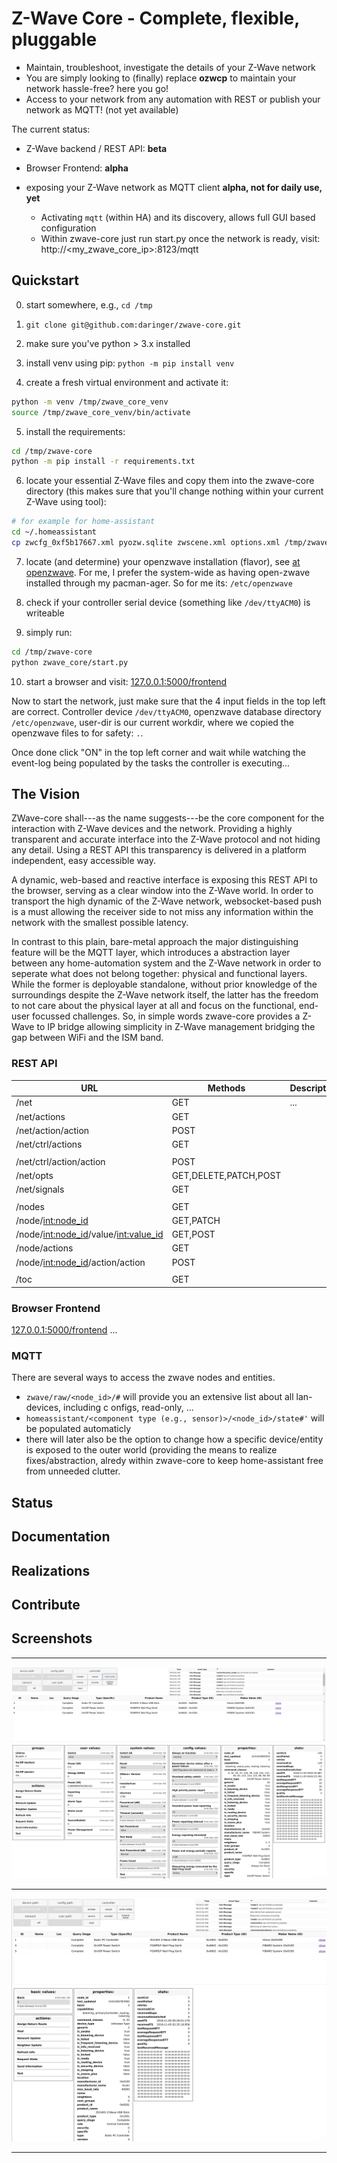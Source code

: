 # Z-Wave Core - Complete, flexible, pluggable

* Maintain, troubleshoot, investigate the details of your Z-Wave network
* You are simply looking to (finally) replace **ozwcp** to maintain your network hassle-free? here you go!
* Access to your network from any automation with REST or publish your network as MQTT! (not yet available)

The current status:
* Z-Wave backend / REST API: **beta**
* Browser Frontend: **alpha** 
* exposing your Z-Wave network as MQTT client **alpha, not for daily use, yet**

	* Activating `mqtt` (within HA) and its discovery, allows full GUI based configuration
	* Within zwave-core just run start.py once the network is ready, visit: http://<my_zwave_core_ip>:8123/mqtt

## Quickstart

0) start somewhere, e.g., `cd /tmp` 

1) `git clone git@github.com:daringer/zwave-core.git`

2) make sure you've python > 3.x installed

3) install venv using pip: `python -m pip install venv`

4) create a fresh virtual environment and activate it:
```bash
python -m venv /tmp/zwave_core_venv
source /tmp/zwave_core_venv/bin/activate
```

5) install the requirements: 
```bash
cd /tmp/zwave-core
python -m pip install -r requirements.txt
```

6) locate your essential Z-Wave files and copy them into the zwave-core directory (this makes sure that you'll change nothing within your current Z-Wave using tool):
```bash
# for example for home-assistant
cd ~/.homeassistant
cp zwcfg_0xf5b17667.xml pyozw.sqlite zwscene.xml options.xml /tmp/zwave-core/
```

7) locate (and determine) your openzwave installation (flavor), see [at openzwave](https://github.com/techgaun/python-openzwave/). For me, I prefer the system-wide as having open-zwave installed through my pacman-ager. So for me its: `/etc/openzwave`

8) check if your controller serial device (something like `/dev/ttyACM0`) is writeable

9) simply run:
```bash
cd /tmp/zwave-core
python zwave_core/start.py
```

10) start a browser and visit: [127.0.0.1:5000/frontend](http://127.0.0.1:5000/frontend)

Now to start the network, just make sure that the 4 input fields in the top left are correct.
Controller device `/dev/ttyACM0`, openzwave database directory `/etc/openzwave`, user-dir is our current workdir, where we copied the openzwave files to for safety: `.`.

Once done click "ON" in the top left corner and wait while watching the event-log being populated by the tasks the controller is executing...

## The Vision

ZWave-core shall---as the name suggests---be the core component for the interaction with Z-Wave
devices and the network. Providing a highly transparent and accurate interface into the Z-Wave
protocol and not hiding any detail. Using a REST API this transparency is delivered in a platform
independent, easy accessible way.

A dynamic, web-based and reactive interface is exposing this REST API to the browser, serving
as a clear window into the Z-Wave world. In order to transport the high dynamic of the Z-Wave
network, websocket-based push is a must allowing the receiver side to not miss any information
within the network with the smallest possible latency.

In contrast to this plain, bare-metal approach the major distinguishing feature will be the MQTT
layer, which introduces a abstraction layer between any home-automation system and the Z-Wave
network in order to seperate what does not belong together: physical and functional layers.
While the former is deployable standalone, without prior knowledge of the surroundings despite
the Z-Wave network itself, the latter has the freedom to not care about the physical layer at all
and focus on the functional, end-user focussed challenges. So, in simple words zwave-core provides
a Z-Wave to IP bridge allowing simplicity in Z-Wave management bridging the gap between WiFi and
the ISM band.

### REST API

| URL                                      |  Methods                  | Description
| ----                                     |  -------                  | -----------
| /net                                     |  GET                      | ...
| /net/actions                             |  GET                      |
| /net/action/action                       |  POST                     |
| /net/ctrl/actions                        |  GET                      |
|                                          |                           |
| /net/ctrl/action/action                  |  POST                     |
| /net/opts                                |  GET,DELETE,PATCH,POST    |
| /net/signals                             |  GET                      |
|                                          |                           |
| /nodes                                   |  GET                      |
| /node/<int:node_id>                      |  GET,PATCH                |
| /node/<int:node_id>/value/<int:value_id> |  GET,POST                 |
| /node/actions                            |  GET                      |
| /node/<int:node_id>/action/action        |  POST                     |
|                                          |                           |
| /toc                                     |  GET                      |

### Browser Frontend
[127.0.0.1:5000/frontend](http://127.0.0.1:5000/frontend) ...

### MQTT

There are several ways to access the zwave nodes and entities.

* `zwave/raw/<node_id>/#` will provide you an extensive list
  about all lan-devices, including c onfigs, read-only, ...
* `homeassistant/<component type (e.g., sensor)>/<node_id>/state#'` 
  will be populated  automaticly
* there will later also be the option to change how a specific
  device/entity is exposed to the outer world (providing the means
	to realize fixes/abstraction, alredy within zwave-core to keep
	home-assistant free from unneeded clutter.

## Status

## Documentation

## Realizations

## Contribute

## Screenshots

---------------------

![full node view, any possible detail on one screen, directly editable, instant feedback, websocket driven event log in the top right corner](https://github.com/daringer/image_dump/blob/master/zwave-core-screen1.png)

-----------------------

![controller view, less configuration, full ajax frontend (oczwp-replacement), full REST-api already available](https://github.com/daringer/image_dump/blob/master/zwave-core-screen2.png)

-----------------------


